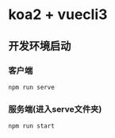 # koa2 + vuecli3

## 开发环境启动
### 客户端
```bash
npm run serve
```
### 服务端(进入serve文件夹)
```bash
npm run start
```
